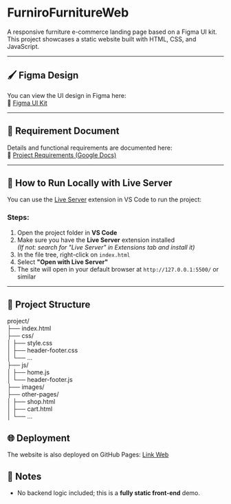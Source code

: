 # FurniroFurnitureWeb

A responsive furniture e-commerce landing page based on a Figma UI kit.  
This project showcases a static website built with HTML, CSS, and JavaScript.

---

## 🖌️ Figma Design
You can view the UI design in Figma here:  
🔗 [Figma UI Kit](https://www.figma.com/design/qJF9mMQQ5xbUMKUTnh7qQ1/eCommerce-Website-_-Web-Page-Design-_-UI-KIT-_-Interior-Landing-Page--Community-?m=auto&t=klRxpZzBuv6vRLb9-1)

---

## 📄 Requirement Document
Details and functional requirements are documented here:  
🔗 [Project Requirements (Google Docs)](https://docs.google.com/document/d/1-9sdAGNN2jNtelbgRhbbuAA_d0Sxe8ntDypEZ_1r9GA/edit?tab=t.0#heading=h.3j0cmhg39doe)

---

## 🚀 How to Run Locally with Live Server

You can use the [Live Server](https://marketplace.visualstudio.com/items?itemName=ritwickdey.LiveServer) extension in VS Code to run the project:

### Steps:
1. Open the project folder in **VS Code**
2. Make sure you have the **Live Server** extension installed  
   *(If not: search for "Live Server" in Extensions tab and install it)*
3. In the file tree, right-click on `index.html`
4. Select **"Open with Live Server"**
5. The site will open in your default browser at `http://127.0.0.1:5500/` or similar

---
## 📂 Project Structure
project/  
├── index.html  
├── css/  
│ ├── style.css  
│ ├── header-footer.css  
│ └── ...  
├── js/  
│ ├── home.js  
│ └── header-footer.js  
├── images/  
├── other-pages/  
│ ├── shop.html  
│ ├── cart.html  
│ └── ...  

## 🌐 Deployment
The website is also deployed on GitHub Pages:
[Link Web](https://namvfg.github.io/FurniroFurnitureWeb/)

## 📌 Notes
- No backend logic included; this is a **fully static front-end** demo.
